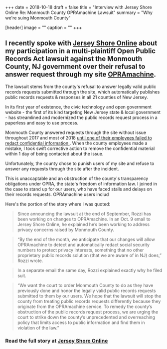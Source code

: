+++
date = 2018-10-18
draft = false
title = "Interview with Jersey Shore Online Re: Monmouth County OPRAmachine Lawsuit"
summary = "Why we're suing Monmouth County"

[header]
image = ""
caption = ""
+++

## I recently spoke with [Jersey Shore Online](https://www.jerseyshoreonline.com/ocean-county/lawsuit-questions-when-county-can-share-public-records/) about my participation in a multi-plaintiff Open Public Records Act lawsuit against the Monmouth County, NJ government over their refusal to answer request through my site [OPRAmachine](https://opramachine.com).

The lawsuit stems from the county's refusal to answer legally valid public records requests submitted through the site, which automatically publishes public records requests & responses in all 21 counties of New Jersey.

In its first year of existence, the civic technology and open government website - the first of its kind targeting New Jersey state & local government - has streamlined and modernized the public records request process in a paperless and easy to use process.

Monmouth County answered requests through the site without issue throughout 2017 and most of 2018 [until one of their employees failed to redact confidential information.](https://blog.opramachine.com/monmouth-opra-lawsuit/). When the county employees made a mistake, I took swift corrective action to remove the confidential material within 1 day of being contacted about the issue.

Unfortunately, the county chose to punish users of my site and refuse to answer any requests through the site after the incident.

This is unaccaptable and an obstruction of the county's transparency obligations under OPRA, the state's freedom of information law. I joined in the case to stand up for our users, who have faced stalls and delays on their records requests. OPRAmachine users includ

Here's the portion of the story where I was quoted:

>Since announcing the lawsuit at the end of September, Rozzi has been working on changes to OPRAmachine. In an Oct. 9 email to Jersey Shore Online, he explained he’s been working to address privacy concerns raised by Monmouth County.

>“By the end of the month, we anticipate that our changes will allow OPRAmachine to detect and automatically redact social security numbers to protect privacy interests, something that no other proprietary public records solution (that we are aware of in NJ) does,” Rozzi wrote.

>In a separate email the same day, Rozzi explained exactly why he filed suit.

>“We want the court to order Monmouth County to do as they have previously done and honor the legally valid public records requests submitted to them by our users. We hope that the lawsuit will stop the county from treating public records requests differently because they originate from the OPRAmachine service. To remedy the county’s obstruction of the public records request process, we are urging the court to strike down the county’s unprecedented and overreaching policy that limits access to public information and find them in violation of the law.”

### Read the full story at [Jersey Shore Online](https://www.jerseyshoreonline.com/ocean-county/lawsuit-questions-when-county-can-share-public-records/)